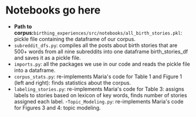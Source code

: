 # Notebooks go here
- **Path to corpus:**<code>birthing_experiences/src/notebooks/all_birth_stories.pkl</code>: pickle file containing the dataframe of our corpus.
- <code>subreddit_dfs.py</code>: compiles all the posts about birth stories that are 500+ words from all nine subreddits into one dataframe birth_stories_df and saves it as a pickle file.
- <code>imports.py</code>: all the packages we use in our code and reads the pickle file into a dataframe.
- <code>corpus_stats.py</code>: re-implements Maria's code for Table 1 and Figure 1 (left and right): finds statistics about the corpus.
- <code>labeling_stories.py</code>: re-implements Maria's code for Table 3: assigns labels to stories based on lexicon of key words, finds number of stories assigned each label.
-<code>Topic_Modeling.py</code>: re-implements Maria's code for Figures 3 and 4: topic modeling.
